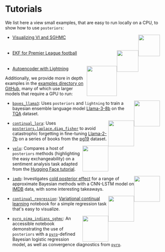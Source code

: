 # Tutorials

We list here a view small examples, that are easy to run locally on a CPU, 
to show how to use `posteriors`:


- [Visualizing VI and SGHMC](visualizing_vi_sghmc.md)
[<img style="float: right; width: 5em;" src="https://storage.googleapis.com/posteriors/double_well_compare.png">](visualizing_vi_sghmc.md)
<br><br><br>
- [EKF for Premier League football](ekf_premier_league.md)
[<img style="float: right; width: 5em;" src="https://em-content.zobj.net/source/telegram/386/soccer-ball_26bd.webp">](ekf_premier_league.md)
<br><br><br>
- [Autoencoder with Lightning](lightning_autoencoder.md)
[<img style="float: right; width: 7em" src="https://storage.googleapis.com/posteriors/lightning_posteriors.png">](lightning_autoencoder.md)




Additionally, we provide more in depth examples in the [examples directory on GitHub](https://github.com/normal-computing/posteriors/tree/main/examples),
many of which use larger models that require a GPU to run:

[<img style="float: right; width: 6em" src="https://storage.googleapis.com/posteriors/bayes_llama_uncertainties_appendix.png">](https://github.com/normal-computing/posteriors/tree/main/examples/bayes_llama3)

- [`bayes_llama3`](https://github.com/normal-computing/posteriors/tree/main/examples/bayes_llama3):
Uses `posteriors` and `lightning` to train a bayesian ensemble language model [Llama-3-8b](https://huggingface.co/meta-llama/Meta-Llama-3-8B)
on the [TQA](https://allenai.org/data/tqa) dataset.

[<img style="float: right; width: 6em" src="https://storage.googleapis.com/posteriors/plot_B_laplace.png">](https://github.com/normal-computing/posteriors/tree/main/examples/continual_lora)

- [`continual_lora`](https://github.com/normal-computing/posteriors/tree/main/examples/continual_lora):
Uses [`posteriors.laplace.diag_fisher`](../api/laplace/diag_fisher.md) to avoid catastrophic forgetting in fine-tuning
[Llama-2-7b](https://huggingface.co/meta-llama/Llama-2-7b-hf)
on a series of books from the [pg19](https://huggingface.co/datasets/pg19) dataset.

[<img style="float: right; width: 6em" src="https://storage.googleapis.com/posteriors/yelp_spanish_uncertainty.png">](https://github.com/normal-computing/posteriors/tree/main/examples/yelp)

- [`yelp`](https://github.com/normal-computing/posteriors/tree/main/examples/yelp):
Compares a host of `posteriors` methods (highlighting the easy exchangeability) on a
sentiment analysis task adapted from the [Hugging Face tutorial](https://huggingface.co/docs/transformers/training#train-in-native-pytorch).

[<img style="float: right; width: 6em" src="https://storage.googleapis.com/posteriors/cold_posterior_sghmc_loss.png">](https://github.com/normal-computing/posteriors/tree/main/examples/imdb)

- [`imdb`](https://github.com/normal-computing/posteriors/tree/main/examples/imdb): Investigates [cold posterior effect](https://proceedings.mlr.press/v119/wenzel20a/wenzel20a.pdf) for a range of approximate
Bayesian methods with a CNN-LSTM model on [IMDB](https://www.tensorflow.org/api_docs/python/tf/keras/datasets/imdb/load_data)
data, with some interesting takeaways.


[<img style="float: right; width: 6em" src="https://storage.googleapis.com/posteriors/variational_continual_learning.png">](https://github.com/normal-computing/posteriors/blob/main/examples/continual_regression.ipynb)

- [`continual_regression`](https://github.com/normal-computing/posteriors/blob/main/examples/continual_regression.ipynb):
[Variational continual learning](https://arxiv.org/abs/1710.10628) notebook for a simple
regression task that's easy to visualize.


[<img style="float: right; width: 6em" src="https://storage.googleapis.com/posteriors/pyro_posteriors.png">](https://github.com/normal-computing/posteriors/blob/main/examples/pyro_pima_indians_vi.ipynb)

- [`pyro_pima_indians_sghmc`](https://github.com/normal-computing/posteriors/blob/main/examples/pyro_pima_indians_sghmc.ipynb):
An accessible notebook demonstrating the use of `posteriors` with a [`pyro`](https://pyro.ai)-defined Bayesian logistic regression model, as well as convergence diagnostics from [`pyro`](https://pyro.ai).

